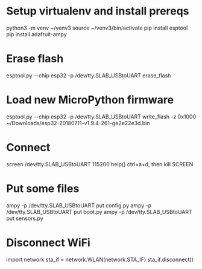 

# Setup virtualenv and install prereqs
python3 -m venv ~/venv3
source ~/venv3/bin/activate
pip install esptool
pip install adafruit-ampy

# Erase flash
esptool.py --chip esp32 -p /dev/tty.SLAB_USBtoUART erase_flash

# Load new MicroPython firmware
esptool.py --chip esp32 -p /dev/tty.SLAB_USBtoUART write_flash -z 0x1000 ~/Downloads/esp32-20180711-v1.9.4-261-ge2e22e3d.bin


# Connect
screen /dev/tty.SLAB_USBtoUART 115200
help()
ctrl+a+d, then kill SCREEN

# Put some files
ampy -p /dev/tty.SLAB_USBtoUART put config.py
ampy -p /dev/tty.SLAB_USBtoUART put boot.py
ampy -p /dev/tty.SLAB_USBtoUART put sensors.py


# Disconnect WiFi
import network
sta_if = network.WLAN(network.STA_IF)
sta_if.disconnect()